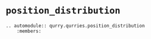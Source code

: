 # `position_distribution`

```{eval-rst}
.. automodule:: qurry.qurries.position_distribution
    :members:
```

<!-- 
## `arguments`

```{eval-rst}
.. automodule:: qurry.qurries.position_distribution.arguments
    :members:
```

## `analysis`

```{eval-rst}
.. automodule:: qurry.qurries.position_distribution.analysis
    :members:
```

## `experiment`

```{eval-rst}
.. automodule:: qurry.qurries.position_distribution.experiment
    :members:
```

## `qurry`

```{eval-rst}
.. automodule:: qurry.qurries.position_distribution.qurry
    :members:
``` -->
